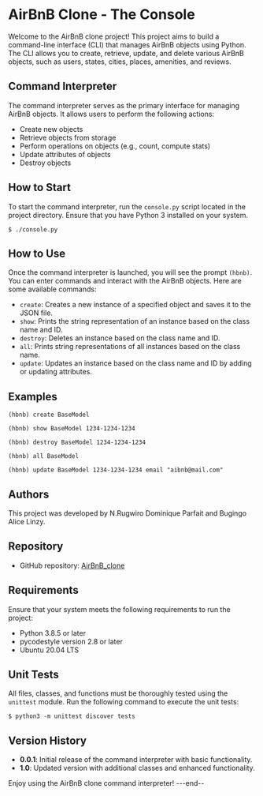 # AirBnB Clone - The Console

Welcome to the AirBnB clone project! This project aims to build a command-line interface (CLI) that manages AirBnB objects using Python. The CLI allows you to create, retrieve, update, and delete various AirBnB objects, such as users, states, cities, places, amenities, and reviews.

## Command Interpreter

The command interpreter serves as the primary interface for managing AirBnB objects. It allows users to perform the following actions:

- Create new objects
- Retrieve objects from storage
- Perform operations on objects (e.g., count, compute stats)
- Update attributes of objects
- Destroy objects

## How to Start

To start the command interpreter, run the `console.py` script located in the project directory. Ensure that you have Python 3 installed on your system.

```
$ ./console.py
```

## How to Use

Once the command interpreter is launched, you will see the prompt `(hbnb)`. You can enter commands and interact with the AirBnB objects. Here are some available commands:

- `create`: Creates a new instance of a specified object and saves it to the JSON file.
- `show`: Prints the string representation of an instance based on the class name and ID.
- `destroy`: Deletes an instance based on the class name and ID.
- `all`: Prints string representations of all instances based on the class name.
- `update`: Updates an instance based on the class name and ID by adding or updating attributes.

## Examples

```
(hbnb) create BaseModel
```

```
(hbnb) show BaseModel 1234-1234-1234
```

```
(hbnb) destroy BaseModel 1234-1234-1234
```

```
(hbnb) all BaseModel
```

```
(hbnb) update BaseModel 1234-1234-1234 email "aibnb@mail.com"
```

## Authors

This project was developed by N.Rugwiro Dominique Parfait and Bugingo Alice Linzy.

## Repository

- GitHub repository: [AirBnB_clone](https://github.com/Rugwiroparfait/AirBnB_clone)

## Requirements

Ensure that your system meets the following requirements to run the project:

- Python 3.8.5 or later
- pycodestyle version 2.8 or later
- Ubuntu 20.04 LTS

## Unit Tests

All files, classes, and functions must be thoroughly tested using the `unittest` module. Run the following command to execute the unit tests:

```
$ python3 -m unittest discover tests
```

## Version History

- **0.0.1**: Initial release of the command interpreter with basic functionality.
- **1.0**: Updated version with additional classes and enhanced functionality.

Enjoy using the AirBnB clone command interpreter!
---end--
